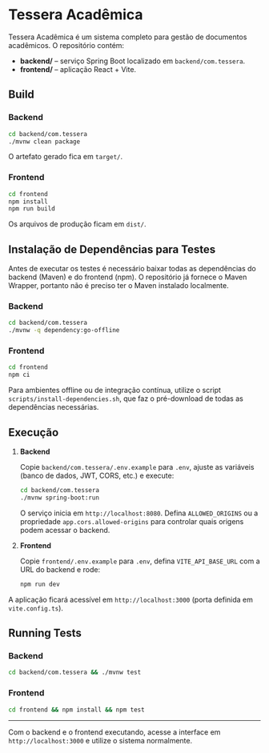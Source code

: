 # Tessera Acadêmica

Tessera Acadêmica é um sistema completo para gestão de documentos acadêmicos. O repositório contém:

- **backend/** – serviço Spring Boot localizado em `backend/com.tessera`.
- **frontend/** – aplicação React + Vite.

## Build

### Backend

```bash
cd backend/com.tessera
./mvnw clean package
```

O artefato gerado fica em `target/`.

### Frontend

```bash
cd frontend
npm install
npm run build
```

Os arquivos de produção ficam em `dist/`.

## Instalação de Dependências para Testes

Antes de executar os testes é necessário baixar todas as dependências do
backend (Maven) e do frontend (npm). O repositório já fornece o Maven Wrapper,
portanto não é preciso ter o Maven instalado localmente.

### Backend

```bash
cd backend/com.tessera
./mvnw -q dependency:go-offline
```

### Frontend

```bash
cd frontend
npm ci
```

Para ambientes offline ou de integração contínua, utilize o script
`scripts/install-dependencies.sh`, que faz o pré-download de todas as
dependências necessárias.

## Execução

1. **Backend**

   Copie `backend/com.tessera/.env.example` para `.env`, ajuste as variáveis (banco de dados, JWT, CORS, etc.) e execute:

   ```bash
   cd backend/com.tessera
   ./mvnw spring-boot:run
   ```

   O serviço inicia em `http://localhost:8080`.
   Defina `ALLOWED_ORIGINS` ou a propriedade `app.cors.allowed-origins` para controlar quais origens podem acessar o backend.

2. **Frontend**

   Copie `frontend/.env.example` para `.env`, defina `VITE_API_BASE_URL` com a URL do backend e rode:

   ```bash
   npm run dev
   ```

  A aplicação ficará acessível em `http://localhost:3000` (porta definida em `vite.config.ts`).

## Running Tests

### Backend

```bash
cd backend/com.tessera && ./mvnw test
```

### Frontend

```bash
cd frontend && npm install && npm test
```

---

Com o backend e o frontend executando, acesse a interface em `http://localhost:3000` e utilize o sistema normalmente.
